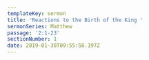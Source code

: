 ```yaml
---
templateKey: sermon
title: 'Reactions to the Birth of the King '
sermonSeries: Matthew
passage: '2:1-23'
sectionNumber: 1
date: 2019-01-30T09:55:58.197Z
---
```


